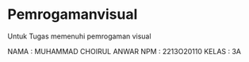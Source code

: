 # Pemrogamanvisual
Untuk Tugas memenuhi pemrogaman visual

NAMA : MUHAMMAD CHOIRUL ANWAR
NPM : 2213O20110
KELAS : 3A
